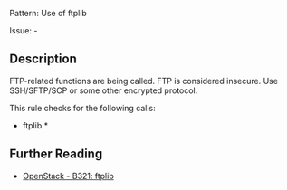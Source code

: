 Pattern: Use of ftplib

Issue: -

## Description

FTP-related functions are being called. FTP is considered insecure. Use
SSH/SFTP/SCP or some other encrypted protocol.

This rule checks for the following calls:

  - ftplib.*

## Further Reading

* [OpenStack - B321: ftplib](https://docs.openstack.org/developer/bandit/api/bandit.blacklists.html#b321-ftplib)
